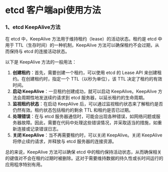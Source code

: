 # etcd 客户端api使用方法



### 1、etcd KeepAlive方法


在 etcd 中，KeepAlive 方法用于维持租约（lease）的活动状态。租约是 etcd 中用于 TTL（生存时间）的一种机制，KeepAlive 方法可以确保租约不会过期，从而保持与 etcd 的连接活动状态。

以下是 KeepAlive 方法的一般用法：

1. **创建租约**：首先，需要创建一个租约，可以使用 etcd 的 Lease API 来创建租约。在创建租约时，指定一个 TTL（以秒为单位），该 TTL 决定了租约的有效时间。
2. **启动 KeepAlive**：一旦租约创建成功，就可以启动 KeepAlive。KeepAlive 方法会周期性地发送续约请求到 etcd 服务器，以延长租约的生命周期。
3. **监视租约状态**：在启动 KeepAlive 后，可以通过监视租约状态来了解租约是否仍然有效。租约状态包括租约的剩余 TTL 和租约是否已过期。
4. **处理错误**：在与 etcd 服务器通信时，可能会出现各种错误，如网络问题或服务器故障。因此，需要在代码中处理这些错误情况，并采取适当的措施，如重新连接或记录错误日志。
5. **关闭 KeepAlive**：当不再需要租约时，可以关闭 KeepAlive。关闭 KeepAlive 将停止续约请求，并释放与 etcd 服务器的连接资源。

总的来说，KeepAlive 方法可以确保 etcd 中的租约保持活动状态，从而确保相关的键值对不会在租约过期时被删除。这对于需要维持数据的持久性或长时间运行的应用程序特别有用。